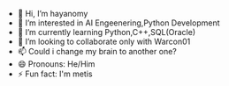 - 👋 Hi, I’m hayanomy
- 👀 I’m interested in AI Engeenering,Python Development
- 🌱 I’m currently learning Python,C++,SQL(Oracle)
- 💞️ I’m looking to collaborate only with Warcon01
- 📫 Could i change my brain to another one?
- 😄 Pronouns: He/Him
- ⚡ Fun fact: I'm metis


